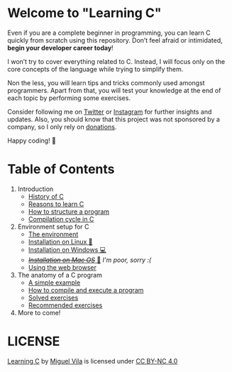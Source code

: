 # Welcome to "Learning C"

Even if you are a complete beginner in programming, you can learn C quickly from scratch using this repository. Don’t feel afraid or intimidated, **begin your developer career today**!

I won’t try to cover everything related to C. Instead, I will focus only on the core concepts of the language while trying to simplify them.

Non the less, you will learn tips and tricks commonly used amongst programmers. Apart from that, you will test your knowledge at the end of each topic by performing some exercises.

Consider following me on [Twitter](https://twitter.com/miguelviladev) or [Instagram](https://www.instagram.com/miguelviladev/) for further insights and updates. Also, you should know that this project was not sponsored by a company, so I only rely on [donations](https://www.paypal.com/paypalme/maomv).

Happy coding! 🚀

# Table of Contents

1. Introduction
   - [History of C](1-introduction/1-history-of-c.md)
   - [Reasons to learn C](1-introduction/2-reasons-to-learn-c.md)
   - [How to structure a program](1-introduction/3-how-to-structure-a-program.md)
   - [Compilation cycle in C](1-introduction/4-compilation-cycle-in-c.md)
2. Environment setup for C
   - [The environment](2-environment-setup-for-c/1-the-environment.md)
   - [Installation on Linux 🐧](2-environment-setup-for-c/2-installation-on-linux.md)
   - [Installation on Windows 💻](2-environment-setup-for-c/3-installation-on-windows.md)
   - [_~~Installation on Mac OS~~_ 🍎](2-environment-setup-for-c/4-installation-on-mac-os.md) _I'm poor, sorry :(_
   - [Using the web browser](2-environment-setup-for-c/5-using-the-web-browser.md)
3. The anatomy of a C program
   - [A simple example](3-the-anatomy-of-a-c-program/1-a-simple-example.md)
   - [How to compile and execute a program](3-the-anatomy-of-a-c-program/2-how-to-compile-and-execute-a-program.md)
   - [Solved exercises](3-the-anatomy-of-a-c-program/3-solved-exercises.md)
   - [Recommended exercises](3-the-anatomy-of-a-c-program/4-recommended-exercises.md)
4. More to come!

# LICENSE

[Learning C](https://github.com/miguelviladev/learning-c-en) by [Miguel Vila](https://github.com/miguelviladev) is licensed under [CC BY-NC 4.0](LICENSE.txt)
